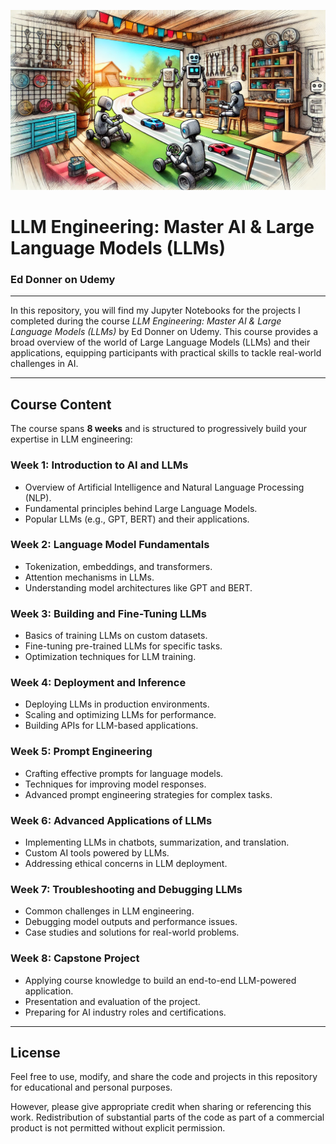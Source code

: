 ![Course Banner](images/LLM-engineering.png)

# LLM Engineering: Master AI & Large Language Models (LLMs)  
### Ed Donner on Udemy  

---

In this repository, you will find my Jupyter Notebooks for the projects I completed during the course *LLM Engineering: Master AI & Large Language Models (LLMs)* by Ed Donner on Udemy. This course provides a broad overview of the world of Large Language Models (LLMs) and their applications, equipping participants with practical skills to tackle real-world challenges in AI.  

---

## Course Content  
The course spans **8 weeks** and is structured to progressively build your expertise in LLM engineering:

### **Week 1: Introduction to AI and LLMs**  
- Overview of Artificial Intelligence and Natural Language Processing (NLP).  
- Fundamental principles behind Large Language Models.  
- Popular LLMs (e.g., GPT, BERT) and their applications.  

### **Week 2: Language Model Fundamentals**  
- Tokenization, embeddings, and transformers.  
- Attention mechanisms in LLMs.  
- Understanding model architectures like GPT and BERT.  

### **Week 3: Building and Fine-Tuning LLMs**  
- Basics of training LLMs on custom datasets.  
- Fine-tuning pre-trained LLMs for specific tasks.  
- Optimization techniques for LLM training.  

### **Week 4: Deployment and Inference**  
- Deploying LLMs in production environments.  
- Scaling and optimizing LLMs for performance.  
- Building APIs for LLM-based applications.  

### **Week 5: Prompt Engineering**  
- Crafting effective prompts for language models.  
- Techniques for improving model responses.  
- Advanced prompt engineering strategies for complex tasks.  

### **Week 6: Advanced Applications of LLMs**  
- Implementing LLMs in chatbots, summarization, and translation.  
- Custom AI tools powered by LLMs.  
- Addressing ethical concerns in LLM deployment.  

### **Week 7: Troubleshooting and Debugging LLMs**  
- Common challenges in LLM engineering.  
- Debugging model outputs and performance issues.  
- Case studies and solutions for real-world problems.  

### **Week 8: Capstone Project**  
- Applying course knowledge to build an end-to-end LLM-powered application.  
- Presentation and evaluation of the project.  
- Preparing for AI industry roles and certifications.  

---

## License  
Feel free to use, modify, and share the code and projects in this repository for educational and personal purposes.  

However, please give appropriate credit when sharing or referencing this work. Redistribution of substantial parts of the code as part of a commercial product is not permitted without explicit permission.
